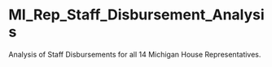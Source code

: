 # MI_Rep_Staff_Disbursement_Analysis
Analysis of Staff Disbursements for all 14 Michigan House Representatives.
